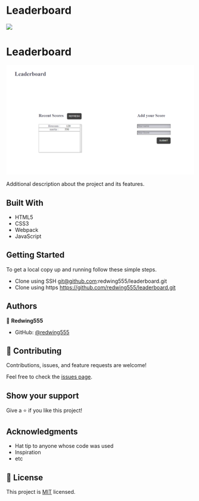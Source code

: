 # Leaderboard

![](https://img.shields.io/badge/Microverse-blueviolet)

# Leaderboard

![screenshot](./capture.PNG)

Additional description about the project and its features.

## Built With

- HTML5
- CSS3
- Webpack
- JavaScript

<!-- ## Live Demo

[Live Demo Link](https://redwing555.github.io/todo-list/) -->


## Getting Started


To get a local copy up and running follow these simple steps.

- Clone using SSH git@github.com:redwing555/leaderboard.git
- Clone using https https://github.com/redwing555/leaderboard.git

## Authors

👤 **Redwing555**

- GitHub: [@redwing555](https://github.com/redwing555)


## 🤝 Contributing

Contributions, issues, and feature requests are welcome!

Feel free to check the [issues page](../../issues/).

## Show your support

Give a ⭐️ if you like this project!

## Acknowledgments

- Hat tip to anyone whose code was used
- Inspiration
- etc

## 📝 License

This project is [MIT](./MIT.md) licensed.
